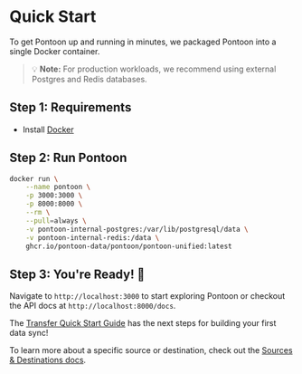 # Quick Start

To get Pontoon up and running in minutes, we packaged Pontoon into a single Docker container.

> 💡 **Note:** For production workloads, we recommend using external Postgres and Redis databases.

## Step 1: Requirements

- Install [Docker](https://www.docker.com/)

## Step 2: Run Pontoon

```bash
docker run \
    --name pontoon \
    -p 3000:3000 \
    -p 8000:8000 \
    --rm \
    --pull=always \
    -v pontoon-internal-postgres:/var/lib/postgresql/data \
    -v pontoon-internal-redis:/data \
    ghcr.io/pontoon-data/pontoon/pontoon-unified:latest
```

## Step 3: You're Ready! 🚀

Navigate to `http://localhost:3000` to start exploring Pontoon or checkout the API docs at `http://localhost:8000/docs`.

The [Transfer Quick Start Guide](./transfer-quick-start.md) has the next steps for building your first data sync!

To learn more about a specific source or destination, check out the [Sources & Destinations docs](../sources-destinations/overview.md).
